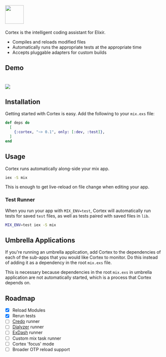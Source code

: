 # <img src='https://storage.googleapis.com/ub-public/cortex_logo.png' height='60'>

Cortex is the intelligent coding assistant for Elixir.

- Compiles and reloads modified files
- Automatically runs the appropriate tests at the appropriate time
- Accepts pluggable adapters for custom builds


## Demo

# <img src='http://files.slingingcode.com/113N1q2n2e0Q/small.gif'>



## Installation

Getting started with Cortex is easy. Add the following to your `mix.exs` file:

```elixir
def deps do
  [
    {:cortex, "~> 0.1", only: [:dev, :test]},
  ]
end
```


## Usage

Cortex runs automatically along-side your mix app.

```sh
iex -S mix
```

This is enough to get live-reload on file change when editing your app.

### Test Runner

When you run your app with `MIX_ENV=test`,
Cortex will automatically run tests for saved `test` files,
as well as tests paired with saved files in `lib`.

```sh
MIX_ENV=test iex -S mix
```


## Umbrella Applications

If you're running an umbrella application, add Cortex to the dependencies of
each of the sub-apps that you would like Cortex to monitor. Do this instead
of adding it as a dependency in the root `mix.exs` file.

This is necessary because dependencies in the root `mix.exs` in umbrella
application are not automatically started, which is a process that Cortex
depends on.

## Roadmap

 - [x] Reload Modules
 - [x] Rerun tests
 - [ ] [Credo](https://github.com/rrrene/credohttps://github.com/rrrene/credo) runner
 - [ ] [Dialyzer](https://github.com/jeremyjh/dialyxir/) runner
 - [ ] [ExDash](https://github.com/urbint/ex_dash) runner
 - [ ] Custom mix task runner
 - [ ] Cortex 'focus' mode
 - [ ] Broader OTP reload support
